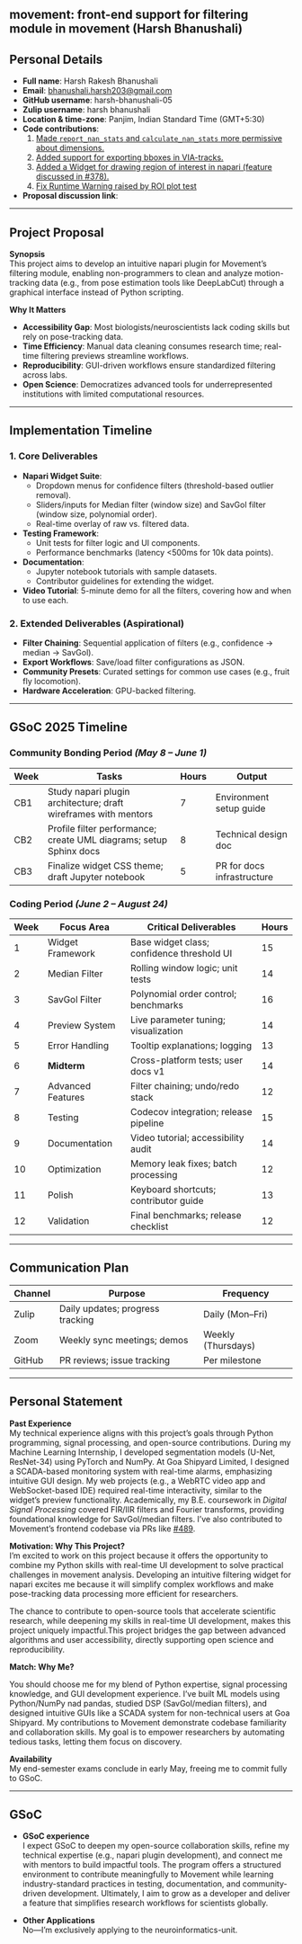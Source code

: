 ## movement: front-end support for filtering module in movement (Harsh Bhanushali)
## Personal Details  
- **Full name**: Harsh Rakesh Bhanushali  
- **Email**: bhanushali.harsh203@gmail.com  
- **GitHub username**: harsh-bhanushali-05  
- **Zulip username**: harsh bhanushali  
- **Location & time-zone**: Panjim, Indian Standard Time (GMT+5:30)  
- **Code contributions**:  
  1. [Made `report_nan_stats` and `calculate_nan_stats` more permissive about dimensions.](https://github.com/neuroinformatics-unit/movement/pull/481)  
  2. [Added support for exporting bboxes in VIA-tracks.](https://github.com/neuroinformatics-unit/movement/pull/497)  
  3. [Added a Widget for drawing region of interest in napari (feature discussed in #378).](https://github.com/neuroinformatics-unit/movement/pull/489)
  4. [Fix Runtime Warning raised by ROI plot test](https://github.com/neuroinformatics-unit/movement/pull/534)
- **Proposal discussion link**:   

---

## Project Proposal  
**Synopsis**  
This project aims to develop an intuitive napari plugin for Movement’s filtering module, enabling non-programmers to clean and analyze motion-tracking data (e.g., from pose estimation tools like DeepLabCut) through a graphical interface instead of Python scripting.  

**Why It Matters**  
- **Accessibility Gap**: Most biologists/neuroscientists lack coding skills but rely on pose-tracking data.  
- **Time Efficiency**: Manual data cleaning consumes research time; real-time filtering previews streamline workflows.  
- **Reproducibility**: GUI-driven workflows ensure standardized filtering across labs.  
- **Open Science**: Democratizes advanced tools for underrepresented institutions with limited computational resources.  

---

## Implementation Timeline  
### 1. **Core Deliverables**  
- **Napari Widget Suite**:  
  - Dropdown menus for confidence filters (threshold-based outlier removal).  
  - Sliders/inputs for Median filter (window size) and SavGol filter (window size, polynomial order).  
  - Real-time overlay of raw vs. filtered data.  
- **Testing Framework**:  
  - Unit tests for filter logic and UI components.  
  - Performance benchmarks (latency <500ms for 10k data points).  
- **Documentation**:  
  - Jupyter notebook tutorials with sample datasets.  
  - Contributor guidelines for extending the widget.  
- **Video Tutorial**: 5-minute demo for all the filters, covering how and when to use each.  

### 2. **Extended Deliverables (Aspirational)**  
- **Filter Chaining**: Sequential application of filters (e.g., confidence → median → SavGol).  
- **Export Workflows**: Save/load filter configurations as JSON.  
- **Community Presets**: Curated settings for common use cases (e.g., fruit fly locomotion).  
- **Hardware Acceleration**: GPU-backed filtering.  

---

## GSoC 2025 Timeline  
### **Community Bonding Period** *(May 8 – June 1)*  
| Week | Tasks | Hours | Output |  
|------|-------|-------|--------|  
| CB1  | Study napari plugin architecture; draft wireframes with mentors | 7 | Environment setup guide |  
| CB2  | Profile filter performance; create UML diagrams; setup Sphinx docs | 8 | Technical design doc |  
| CB3  | Finalize widget CSS theme; draft Jupyter notebook | 5 | PR for docs infrastructure |  

### **Coding Period** *(June 2 – August 24)*  
| Week | Focus Area | Critical Deliverables | Hours |  
|------|------------|------------------------|-------|  
| 1    | Widget Framework | Base widget class; confidence threshold UI | 15 |  
| 2    | Median Filter | Rolling window logic; unit tests | 14 |  
| 3    | SavGol Filter | Polynomial order control; benchmarks | 16 |  
| 4    | Preview System | Live parameter tuning; visualization | 14 |  
| 5    | Error Handling | Tooltip explanations; logging | 13 |  
| 6    | **Midterm** | Cross-platform tests; user docs v1 | 14 |  
| 7    | Advanced Features | Filter chaining; undo/redo stack | 12 |  
| 8    | Testing | Codecov integration; release pipeline | 15 |  
| 9    | Documentation | Video tutorial; accessibility audit | 14 |  
| 10   | Optimization | Memory leak fixes; batch processing | 12 |  
| 11   | Polish | Keyboard shortcuts; contributor guide | 13 |  
| 12   | Validation | Final benchmarks; release checklist | 12 |  

---

## Communication Plan  
| Channel | Purpose | Frequency |  
|---------|---------|-----------|  
| Zulip   | Daily updates; progress tracking | Daily (Mon–Fri) |  
| Zoom    | Weekly sync meetings; demos | Weekly (Thursdays) |  
| GitHub  | PR reviews; issue tracking | Per milestone |  

---

## Personal Statement  
**Past Experience**  
My technical experience aligns with this project’s goals through Python programming, signal processing, and open-source contributions. During my Machine Learning Internship, I developed segmentation models (U-Net, ResNet-34) using PyTorch and NumPy. At Goa Shipyard Limited, I designed a SCADA-based monitoring system with real-time alarms, emphasizing intuitive GUI design. My web projects (e.g., a WebRTC video app and WebSocket-based IDE) required real-time interactivity, similar to the widget’s preview functionality. Academically, my B.E. coursework in *Digital Signal Processing* covered FIR/IIR filters and Fourier transforms, providing foundational knowledge for SavGol/median filters. I’ve also contributed to Movement’s frontend codebase via PRs like [#489](https://github.com/neuroinformatics-unit/movement/pull/489).  

**Motivation: Why This Project?**  
I’m excited to work on this project because it offers the opportunity to combine my Python skills with real-time UI development to solve practical challenges in movement analysis. Developing an intuitive filtering widget for napari excites me because it will simplify complex workflows and make pose-tracking data processing more efficient for researchers.

The chance to contribute to open-source tools that accelerate scientific research, while deepening my skills in real-time UI development, makes this project uniquely impactful.This project bridges the gap between advanced algorithms and user accessibility, directly supporting open science and reproducibility. 

**Match: Why Me?**  

You should choose me for my blend of Python expertise, signal processing knowledge, and GUI development experience. I’ve built ML models using Python/NumPy nad pandas, studied DSP (SavGol/median filters), and designed intuitive GUIs like a SCADA system for non-technical users at Goa Shipyard. My contributions to Movement demonstrate codebase familiarity and collaboration skills. My goal is to empower researchers by automating tedious tasks, letting them focus on discovery. 

**Availability**  
My end-semester exams conclude in early May, freeing me to commit fully to GSoC.  

---

## GSoC   

- **GSoC experience** <br>
I expect GSoC to deepen my open-source collaboration skills, refine my technical expertise (e.g., napari plugin development), and connect me with mentors to build impactful tools. The program offers a structured environment to contribute meaningfully to Movement while learning industry-standard practices in testing, documentation, and community-driven development. Ultimately, I aim to grow as a developer and deliver a feature that simplifies research workflows for scientists globally. 

- **Other Applications**  
No—I’m exclusively applying to the neuroinformatics-unit.  
